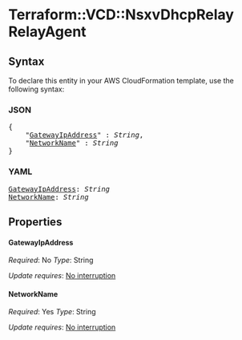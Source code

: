 # Terraform::VCD::NsxvDhcpRelay RelayAgent

## Syntax

To declare this entity in your AWS CloudFormation template, use the following syntax:

### JSON

<pre>
{
    "<a href="#gatewayipaddress" title="GatewayIpAddress">GatewayIpAddress</a>" : <i>String</i>,
    "<a href="#networkname" title="NetworkName">NetworkName</a>" : <i>String</i>
}
</pre>

### YAML

<pre>
<a href="#gatewayipaddress" title="GatewayIpAddress">GatewayIpAddress</a>: <i>String</i>
<a href="#networkname" title="NetworkName">NetworkName</a>: <i>String</i>
</pre>

## Properties

#### GatewayIpAddress

_Required_: No
_Type_: String

_Update requires_: [No interruption](https://docs.aws.amazon.com/AWSCloudFormation/latest/UserGuide/using-cfn-updating-stacks-update-behaviors.html#update-no-interrupt)

#### NetworkName

_Required_: Yes
_Type_: String

_Update requires_: [No interruption](https://docs.aws.amazon.com/AWSCloudFormation/latest/UserGuide/using-cfn-updating-stacks-update-behaviors.html#update-no-interrupt)

